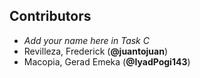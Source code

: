 ## Contributors

- _Add your name here in Task C_
- Revilleza, Frederick (**@juantojuan**)
- Macopia, Gerad Emeka (**@IyadPogi143**)